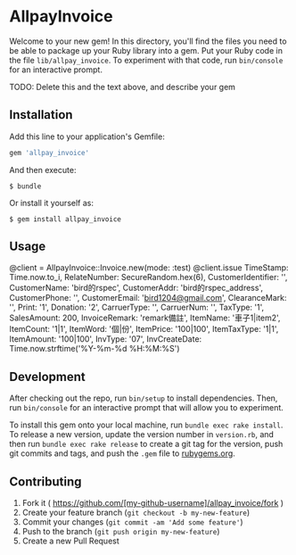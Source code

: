 # AllpayInvoice

Welcome to your new gem! In this directory, you'll find the files you need to be able to package up your Ruby library into a gem. Put your Ruby code in the file `lib/allpay_invoice`. To experiment with that code, run `bin/console` for an interactive prompt.

TODO: Delete this and the text above, and describe your gem

## Installation

Add this line to your application's Gemfile:

```ruby
gem 'allpay_invoice'
```

And then execute:

    $ bundle

Or install it yourself as:

    $ gem install allpay_invoice

## Usage

@client = AllpayInvoice::Invoice.new(mode: :test)
@client.issue TimeStamp: Time.now.to_i,
      RelateNumber: SecureRandom.hex(6),
      CustomerIdentifier: '',
      CustomerName: 'bird的rspec',
      CustomerAddr: 'bird的rspec_address',
      CustomerPhone: '',
      CustomerEmail: 'bird1204@gmail.com',
      ClearanceMark: '',
      Print: '1',
      Donation: '2',
      CarruerType: '',
      CarruerNum: '',
      TaxType: '1',
      SalesAmount: 200,
      InvoiceRemark: 'remark備註',
      ItemName: '車子1|item2',
      ItemCount: '1|1',
      ItemWord: '個|份',
      ItemPrice: '100|100',
      ItemTaxType: '1|1',
      ItemAmount: '100|100',
      InvType: '07',
      InvCreateDate: Time.now.strftime('%Y-%m-%d %H:%M:%S')

## Development

After checking out the repo, run `bin/setup` to install dependencies. Then, run `bin/console` for an interactive prompt that will allow you to experiment.

To install this gem onto your local machine, run `bundle exec rake install`. To release a new version, update the version number in `version.rb`, and then run `bundle exec rake release` to create a git tag for the version, push git commits and tags, and push the `.gem` file to [rubygems.org](https://rubygems.org).

## Contributing

1. Fork it ( https://github.com/[my-github-username]/allpay_invoice/fork )
2. Create your feature branch (`git checkout -b my-new-feature`)
3. Commit your changes (`git commit -am 'Add some feature'`)
4. Push to the branch (`git push origin my-new-feature`)
5. Create a new Pull Request
